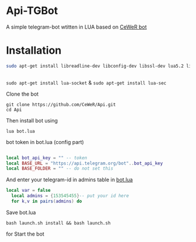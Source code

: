 # Api-TGBot

A simple telegram-bot wtitten in LUA based on [CeWeR bot](https://github.com/CeWeR/test001)

# Installation


```bash
sudo apt-get install libreadline-dev libconfig-dev libssl-dev lua5.2 liblua5.2-dev libevent-dev make unzip git redis-server g++ libjansson-dev libpython-dev expat libexpat1-dev
 

``` 
`sudo apt-get install lua-socket` & `sudo apt-get install lua-sec`


Clone the bot

```
git clone https://github.com/CeWeR/Api.git
cd Api

```

Then install bot using

`lua bot.lua`

bot token in bot.lua (config part)



```lua

local bot_api_key = "" -- token
local BASE_URL = "https://api.telegram.org/bot"..bot_api_key
local BASE_FOLDER = "" -- do not set this
```

And enter your telegram-id in admins table in [bot.lua](https://github.com/CeWeR/api/blob/master/bot.lua#L19)
```lua
local var = false
  local admins = {153545455}-- put your id here
  for k,v in pairs(admins) do

```

Save bot.lua

```
bash launch.sh install && bash launch.sh
``` 

for Start the bot
